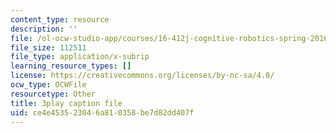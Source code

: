 ```yaml
---
content_type: resource
description: ''
file: /ol-ocw-studio-app/courses/16-412j-cognitive-robotics-spring-2016/ce4e453523046a810358be7d82dd407f_qgL0cA7GkJo.srt
file_size: 112511
file_type: application/x-subrip
learning_resource_types: []
license: https://creativecommons.org/licenses/by-nc-sa/4.0/
ocw_type: OCWFile
resourcetype: Other
title: 3play caption file
uid: ce4e4535-2304-6a81-0358-be7d82dd407f
---
```

